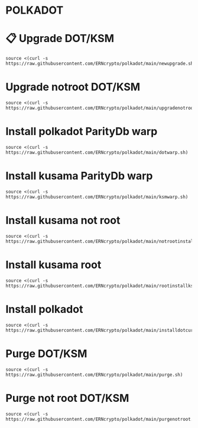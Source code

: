 # POLKADOT
# 📋 Upgrade DOT/KSM
    source <(curl -s https://raw.githubusercontent.com/ERNcrypto/polkadot/main/newupgrade.sh)
# Upgrade notroot DOT/KSM
    source <(curl -s https://raw.githubusercontent.com/ERNcrypto/polkadot/main/upgradenotroot.sh)
# Install polkadot ParityDb warp
    source <(curl -s https://raw.githubusercontent.com/ERNcrypto/polkadot/main/dotwarp.sh)
# Install kusama ParityDb warp
    source <(curl -s https://raw.githubusercontent.com/ERNcrypto/polkadot/main/ksmwarp.sh)
# Install kusama not root
    source <(curl -s https://raw.githubusercontent.com/ERNcrypto/polkadot/main/notrootinstallksm.sh)
# Install kusama root
    source <(curl -s https://raw.githubusercontent.com/ERNcrypto/polkadot/main/rootinstallksm.sh)
# Install polkadot 
    source <(curl -s https://raw.githubusercontent.com/ERNcrypto/polkadot/main/installdotcurl.sh)
# Purge DOT/KSM
    source <(curl -s https://raw.githubusercontent.com/ERNcrypto/polkadot/main/purge.sh)
# Purge not root DOT/KSM
    source <(curl -s https://raw.githubusercontent.com/ERNcrypto/polkadot/main/purgenotroot.sh)

